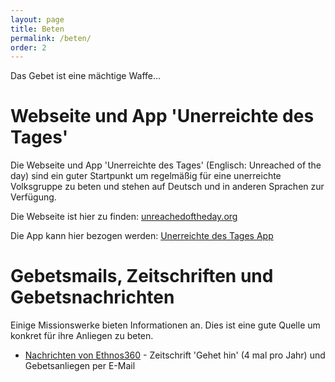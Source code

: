 ```yaml
---
layout: page
title: Beten
permalink: /beten/
order: 2
---
```


Das Gebet ist eine mächtige Waffe...

# Webseite und App 'Unerreichte des Tages'

Die Webseite und App 'Unerreichte des Tages' (Englisch: Unreached of the day) sind ein guter Startpunkt um regelmäßig für eine unerreichte Volksgruppe zu beten
und stehen auf Deutsch und in anderen Sprachen zur Verfügung.

Die Webseite ist hier zu finden:
[unreachedoftheday.org](https://unreachedoftheday.org/)

Die App kann hier bezogen werden:
[Unerreichte des Tages App](https://unreachedoftheday.org/resources/mobile-app/)

# Gebetsmails, Zeitschriften und Gebetsnachrichten
Einige Missionswerke bieten Informationen an. Dies ist eine gute Quelle um konkret für ihre Anliegen zu beten.

* <a href="https://ethnos360.de/nachrichten/">Nachrichten von Ethnos360</a> - Zeitschrift 'Gehet hin' (4 mal pro Jahr) und Gebetsanliegen per E-Mail

